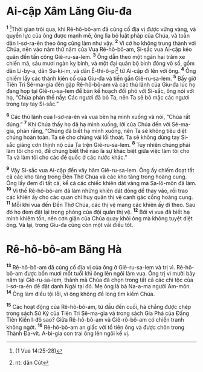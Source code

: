 # Ai-cập Xâm Lăng Giu-đa

<sup><b>1</b></sup> [^1@-a007f2d7-64f7-4b87-90d3-498e7aefa1c8]Thời gian trôi qua, khi Rê-hô-bô-am đã củng cố địa vị được vững vàng, và quyền lực của ông được mạnh mẽ, ông lìa bỏ luật pháp của Chúa, và toàn dân I-sơ-ra-ên theo ông cũng làm như vậy. <sup><b>2</b></sup> Vì cớ họ không trung thành với Chúa, nên vào năm thứ năm của Vua Rê-hô-bô-am, Si-sắc vua Ai-cập kéo quân đến tấn công Giê-ru-sa-lem. <sup><b>3</b></sup> Ông dẫn theo một ngàn hai trăm xe chiến mã, sáu mươi ngàn kỵ binh, và một đại quân bộ binh đông vô số, gồm dân Li-by-a, dân Su-ki-im, và dân Ê-thi-ô-pi[^1-a007f2d7-64f7-4b87-90d3-498e7aefa1c8] từ Ai-cập đi lên với ông. <sup><b>4</b></sup> Ông chiếm lấy các thành kiên cố của Giu-đa và tiến gần Giê-ru-sa-lem. <sup><b>5</b></sup> Bấy giờ Tiên Tri Sê-ma-gia đến gặp Rê-hô-bô-am và các thủ lãnh của Giu-đa lúc họ đang họp tại Giê-ru-sa-lem để bàn kế hoạch đối phó với Si-sắc, ông nói với họ, “Chúa phán thế nầy: Các ngươi đã bỏ Ta, nên Ta sẽ bỏ mặc các ngươi trong tay tay Si-sắc.”

<sup><b>6</b></sup> Các thủ lãnh của I-sơ-ra-ên và vua bèn hạ mình xuống và nói, “Chúa rất đúng.” <sup><b>7</b></sup> Khi Chúa thấy họ đã hạ mình xuống, lời của Chúa đến với Sê-ma-gia, phán rằng, “Chúng đã biết hạ mình xuống, nên Ta sẽ không tiêu diệt chúng hoàn toàn. Ta sẽ cho chúng vài lối thoát. Ta sẽ không dùng tay Si-sắc giáng cơn thịnh nộ của Ta trên Giê-ru-sa-lem. <sup><b>8</b></sup> Tuy nhiên chúng phải làm tôi cho nó, để chúng biết thế nào là sự khác biệt giữa việc làm tôi cho Ta và làm tôi cho các đế quốc ở các nước khác.”

<sup><b>9</b></sup> Vậy Si-sắc vua Ai-cập đến vây hãm Giê-ru-sa-lem. Ông ấy chiếm đoạt tất cả các kho tàng trong Ðền Thờ Chúa và các kho tàng trong hoàng cung. Ông lấy đem đi tất cả, kể cả các chiếc khiên dát vàng mà Sa-lô-môn đã làm. <sup><b>10</b></sup> Vì thế Rê-hô-bô-am đã làm những khiên dát đồng để thay vào, rồi trao các khiên ấy cho các quan chỉ huy quân thị vệ canh gác cổng hoàng cung. <sup><b>11</b></sup> Mỗi khi vua đến Ðền Thờ Chúa, các thị vệ mang các khiên ấy đi theo. Sau đó họ đem đặt lại trong phòng của đội quân thị vệ. <sup><b>12</b></sup> Bởi vì vua đã biết hạ mình khiêm tốn, nên cơn giận của Chúa quay khỏi ông mà không tuyệt diệt ông. Vả lại, trong Giu-đa cũng còn một vài điều tốt.

# Rê-hô-bô-am Băng Hà

<sup><b>13</b></sup> Rê-hô-bô-am đã củng cố địa vị của ông ở Giê-ru-sa-lem và trị vì. Rê-hô-bô-am được bốn mươi mốt tuổi khi ông lên ngôi làm vua. Ông trị vì mười bảy năm tại Giê-ru-sa-lem, thành mà Chúa đã chọn trong tất cả các chi tộc của I-sơ-ra-ên để đặt danh Ngài tại đó. Mẹ ông là bà Na-a-ma người Am-môn. <sup><b>14</b></sup> Ông làm điều tội lỗi, vì ông không để lòng tìm kiếm Chúa.

<sup><b>15</b></sup> Các hoạt động của Rê-hô-bô-am, từ đầu đến cuối, há chẳng được chép trong sách Sử Ký của Tiên Tri Sê-ma-gia và trong sách Gia Phả của Ðấng Tiên Kiến I-đô sao? Giữa Rê-hô-bô-am và Giê-rô-bô-am có chiến tranh không ngớt. <sup><b>16</b></sup> Rê-hô-bô-am an giấc với tổ tiên ông và được chôn trong Thành Ða-vít. A-bi-gia con trai ông lên ngôi kế vị.

[^1-a007f2d7-64f7-4b87-90d3-498e7aefa1c8]: nt: dân Cút

[^1@-a007f2d7-64f7-4b87-90d3-498e7aefa1c8]: (1 Vua 14:25-28)
